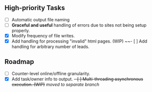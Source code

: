 ## High-priority Tasks
- [ ] Automatic output file naming
- [ ] **Graceful and useful** handling of errors due to sites not being setup properly.
- [x] Modify frequency of file writes. 
- [x] Add handling for processing "invalid" html pages. (WIP)
~~- [ ] Add handling for arbitrary number of leads.

## Roadmap
- [ ] Counter-level online/offline granularity.
- [x] Add task/owner info to output.
~~- [ ] Multi-threading asynchronous execution. (WIP)~~
*moved to separate branch*
